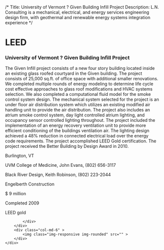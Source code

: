 /*
Title: University of Vermont ? Given Building Infill Project
Description: L.N. Consulting is a mechanical, electrical, and energy services engineering design firm, with geothermal and renewable energy systems integration experience
*/

# LEED

<div>
	<div class="row">
		<div class="col-md-6" >
			<div class="well" >
				<h3>University of Vermont ? Given Building Infill Project</h3>
				<p>
   
   The Given Infill project consists of a new four story building located inside an existing glass roofed courtyard in the Given building.  The project consists of 25,000 sq.ft. of office space with additional smaller renovations.  We completed multiple rounds of energy modeling to determine life cycle cost effective approaches to glass roof modifications and HVAC systems selection.  We also completed a computational fluid model for the smoke control system design.  The mechanical system selected for the project is an under floor air distribution system which utilizes an existing modified air handling unit to provide the air distribution.  The project also includes an atrium smoke control system, day light controlled atrium lighting, and occupancy sensor controlled lighting throughout.  The project included the implementation of an energy recovery ventilation unit to provide more efficient conditioning of the buildings ventilation air.  The lighting design achieved a 48% reduction in connected electrical load over the energy code requirements.  The project accomplished LEED Gold certification.  The project received the Better Building by Design Award in 2010.
</p>
				<p>Burlington, VT</p>
				<p>UVM College of Medicine, John Evans, (802) 656-3117</p>
				<p>Black River Design, Keith Robinson, (802) 223-2044</p>
				<p>Engelberth Construction</p>
				<p>$ 9 million</p>
				<p>Completed 2009</p>
				<p>LEED gold</p>
				
			</div>
		</div>
		<div class="col-md-6" >
			<img class="img-responsive img-rounded" src="" >
		</div>
	</div>
</div>